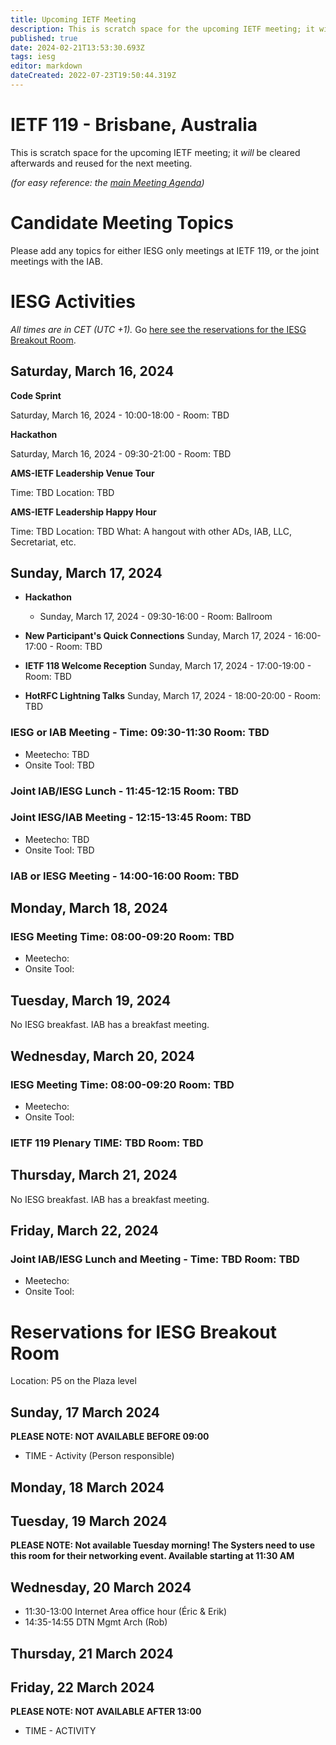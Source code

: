```yaml
---
title: Upcoming IETF Meeting
description: This is scratch space for the upcoming IETF meeting; it will be cleared afterwards and reused for the next meeting.
published: true
date: 2024-02-21T13:53:30.693Z
tags: iesg
editor: markdown
dateCreated: 2022-07-23T19:50:44.319Z
---
```


# IETF 119 - Brisbane, Australia
This is scratch space for the upcoming IETF meeting; it *will* be cleared afterwards and reused for the next meeting. 

*(for easy reference: the [main Meeting Agenda](https://datatracker.ietf.org/meeting/agenda/))*

# Candidate Meeting Topics
Please add any topics for either IESG only meetings at IETF 119, or the joint meetings with the IAB.


# IESG Activities
*All times are in CET (UTC +1).* Go [here see the reservations for the IESG Breakout Room](#IESGBreakoutRoom).

## Saturday, March 16, 2024

**Code Sprint**

Saturday, March 16, 2024 - 10:00-18:00 - Room: TBD

**Hackathon**

Saturday, March 16, 2024 - 09:30-21:00 - Room: TBD
 

**AMS-IETF Leadership Venue Tour**

Time: TBD
Location: TBD

**AMS-IETF Leadership Happy Hour**

Time: TBD
Location: TBD
What: A hangout with other ADs, IAB, LLC, Secretariat, etc.

## Sunday, March 17, 2024

- **Hackathon**

  - Sunday, March 17, 2024 - 09:30-16:00 - Room: Ballroom
  
- **New Participant's Quick Connections** Sunday, March 17, 2024 - 16:00-17:00 - Room: TBD
- **IETF 118 Welcome Reception** Sunday, March 17, 2024 - 17:00-19:00 - Room: TBD
- **HotRFC Lightning Talks** Sunday, March 17, 2024 - 18:00-20:00 - Room: TBD

### IESG or IAB Meeting - Time: 09:30-11:30 Room: TBD

* Meetecho: TBD
* Onsite Tool: TBD



### Joint IAB/IESG Lunch - 11:45-12:15 Room: TBD

### Joint IESG/IAB Meeting - 12:15-13:45 Room: TBD
* Meetecho: TBD
* Onsite Tool: TBD



### IAB or IESG Meeting - 14:00-16:00 Room: TBD



## Monday, March 18, 2024

### IESG Meeting Time: 08:00-09:20 Room: TBD

* Meetecho:  
* Onsite Tool:  



## Tuesday, March 19, 2024

No IESG breakfast. IAB has a breakfast meeting.
  
## Wednesday, March 20, 2024
### IESG Meeting Time: 08:00-09:20  Room: TBD

* Meetecho:  
* Onsite Tool:  



### IETF 119 Plenary TIME: TBD Room: TBD

## Thursday, March 21, 2024

No IESG breakfast. IAB has a breakfast meeting.

## Friday, March 22, 2024

### Joint IAB/IESG Lunch and Meeting - Time: TBD Room: TBD

* Meetecho:  
* Onsite Tool: 

 

# <a id="IESGBreakoutRoom"></a>Reservations for IESG Breakout Room

Location: P5 on the Plaza level


## Sunday, 17 March 2024
**PLEASE NOTE: NOT AVAILABLE BEFORE 09:00**

* TIME - Activity (Person responsible)

## Monday, 18 March 2024



## Tuesday, 19 March 2024
**PLEASE NOTE: Not available Tuesday morning!
The Systers need to use this room for their networking event.
Available starting at 11:30 AM**


## Wednesday, 20 March 2024

* 11:30-13:00 Internet Area office hour (Éric & Erik)
* 14:35-14:55 DTN Mgmt Arch (Rob)
## Thursday, 21 March 2024



## Friday, 22 March 2024
**PLEASE NOTE: NOT AVAILABLE AFTER 13:00**

* TIME - ACTIVITY

